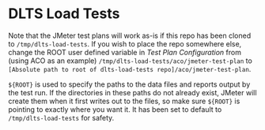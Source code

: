 # DLTS Load Tests

Note that the JMeter test plans will work as-is if this repo has been cloned to `/tmp/dlts-load-tests`.
If you wish to place the repo somewhere else, change the ROOT user defined variable in *Test Plan Configuration*
from (using ACO as an example) `/tmp/dlts-load-tests/aco/jmeter-test-plan` to
`[Absolute path to root of dlts-load-tests repo]/aco/jmeter-test-plan`.

`${ROOT}` is used to specify the paths to the data files and reports output by the test run.  If the directories
in these paths do not already exist, JMeter will create them when it first writes out to the files, so make
sure `${ROOT}` is pointing to exactly where you want it.  It has been set to default to
`/tmp/dlts-load-tests` for safety.
